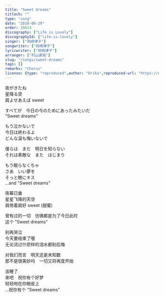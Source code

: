 ```yaml
---
title: "Sweet dreams"
titlech: ""
type: "song"
date: "2010-08-29"
order: 10814
discography: ["Life is Lovely"]
discographyId: ["life-is-lovely"]
singer: ["岡崎律子"]
songwriter: ["岡崎律子"]
lyricwriter: ["岡崎律子"]
arranger: ["村山達哉"]
slug: "/songs/sweet-dreams"
tags: []
remarks: "Chorus"
license: {type: "reproduced",author: "Orika",reproduced-url: "https://orikamushi.netlify.app/",reproduced-website: "織歌蟲網站"}
---
```


夜がきたね   
星降る空   
肩よせあえば sweet   
  
すべてが　今日の今のためにあったみたいだ   
"Sweet dreams"   
  
もう泣かないで   
今日は終わるよ   
どんな涙も悔いないで   
  
僕らは　まだ　明日を知らない   
それは素敵な　また　はじまり   
  
もう眠らなくちゃ   
さあ　いい夢を   
そっと瞼にキス   
…and "Sweet dreams"  

<!-- 翻译 -->

夜幕已垂  
星星飞降的天空  
肩倚着肩好 sweet (甜蜜)  
  
曾有过的一切　彷彿都是为了今日此时  
这个 "Sweet dreams"   
  
别再哭泣  
今天要结束了喔  
无论流过什麽样的泪水都别后悔  
  
对我们而言　明天还是未知数  
那不是很美妙吗　一切又将再度开始  
  
该睡了  
来吧　祝你有个好梦  
轻轻吻在你眼皮上  
…祝你有个 "Sweet dreams"
